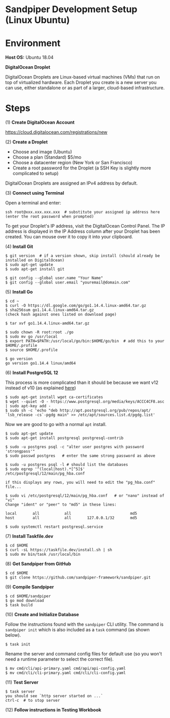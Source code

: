 # Sandpiper Development Setup (Linux Ubuntu)

# Environment

**Host OS:** Ubuntu 18.04

**DigitalOcean Droplet**

DigitalOcean Droplets are Linux-based virtual machines (VMs) that run on top of virtualized hardware. Each Droplet you create is a new server you can use, either standalone or as part of a larger, cloud-based infrastructure.

# Steps

(1) **Create DigitalOcean Account**

https://cloud.digitalocean.com/registrations/new

(2) **Create a Droplet**

* Choose and image (Ubuntu)
* Choose a plan (Standard) $5/mo
* Choose a datacenter region (New York or San Francisco)
* Create a root password for the Droplet (a SSH Key is slightly more complicated to setup)

DigitalOcean Droplets are assigned an IPv4 address by default.

(3) **Connect using Terminal**

Open a terminal and enter:

```
ssh root@xxx.xxx.xxx.xxx  # substitute your assigned ip address here
(enter the root password when prompted)
```
To get your Droplet's IP address, visit the DigitalOcean Control Panel. The IP address is displayed in the IP Address column after your Droplet has been created. You can mouse over it to copy it into your clipboard.

(4) **Install Git**
```
$ git version  # if a version shown, skip install (should already be installed on DigitalOcean)
$ sudo apt-get update
$ sudo apt-get install git

$ git config --global user.name "Your Name"
$ git config --global user.email "youremail@domain.com"
```
(5) **Install Go**
```
$ cd ~
$ curl -O https://dl.google.com/go/go1.14.4.linux-amd64.tar.gz
$ sha256sum go1.14.4.linux-amd64.tar.gz
(check hash against ones listed on download page)

$ tar xvf go1.14.4.linux-amd64.tar.gz

$ sudo chown -R root:root ./go
$ sudo mv go /usr/local
$ export PATH=$PATH:/usr/local/go/bin:$HOME/go/bin  # add this to your $HOME/.profile
$ source $HOME/.profile

$ go version
go version go1.14.4 linux/amd64

```
(6) **Install PostgreSQL 12**

This process is more complicated than it should be because we want v12 instead of v10 (as explained [here](https://itsfoss.com/install-postgresql-ubuntu/))
```
$ sudo apt-get install wget ca-certificates
$ wget --quiet -O - https://www.postgresql.org/media/keys/ACCC4CF8.asc | sudo apt-key add -
$ sudo sh -c 'echo "deb http://apt.postgresql.org/pub/repos/apt/ `lsb_release -cs`-pgdg main" >> /etc/apt/sources.list.d/pgdg.list'
```
Now we are good to go with a normal `apt` install.
```
$ sudo apt-get update
$ sudo apt-get install postgresql postgresql-contrib

$ sudo -u postgres psql -c "alter user postgres with password 'strongpass'"
$ sudo passwd postgres   # enter the same strong password as above

$ sudo -u postgres psql -l # should list the databases
$ sudo egrep '^(local|host).*[^5]$' /etc/postgresql/12/main/pg_hba.conf

if this displays any rows, you will need to edit the "pg_hba.conf" file...

$ sudo vi /etc/postgresql/12/main/pg_hba.conf   # or "nano" instead of "vi"
Change "ident" or "peer" to "md5" in these lines:

local       all           all                          md5
host        all           all       127.0.0.1/32       md5

$ sudo systemctl restart postgresql.service
```
(7) **Install Taskfile.dev**
```
$ cd $HOME
$ curl -sL https://taskfile.dev/install.sh | sh
$ sudo mv bin/task /usr/local/bin
```
(8) **Get Sandpiper from GitHub**
```
$ cd $HOME
$ git clone https://github.com/sandpiper-framework/sandpiper.git
```
(9) **Compile Sandpiper**
```
$ cd $HOME/sandpiper
$ go mod download
$ task build
```
(10) **Create and Initialize Database**

Follow the instructions found with the `sandpiper` CLI utility. The command is `sandpiper init` which is also included as a `task` command (as shown below).

```
$ task init
```
Rename the server and command config files for default use (so you won't need a runtime parameter to select the correct file).

```
$ mv cmd/cli/api-primary.yaml cmd/api/api-config.yaml
$ mv cmd/cli/cli-primary.yaml cmd/cli/cli-config.yaml
```

(11) **Test Server**
```
$ task server
you should see `http server started on ...`
ctrl-c  # to stop server
```
(12) **Follow instructions in Testing Workbook**
